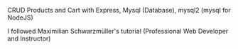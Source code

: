 CRUD Products and Cart with Express, Mysql (Database), mysql2 (mysql for NodeJS)

I followed Maximilian Schwarzmüller's tutorial (Professional Web Developer and Instructor)

